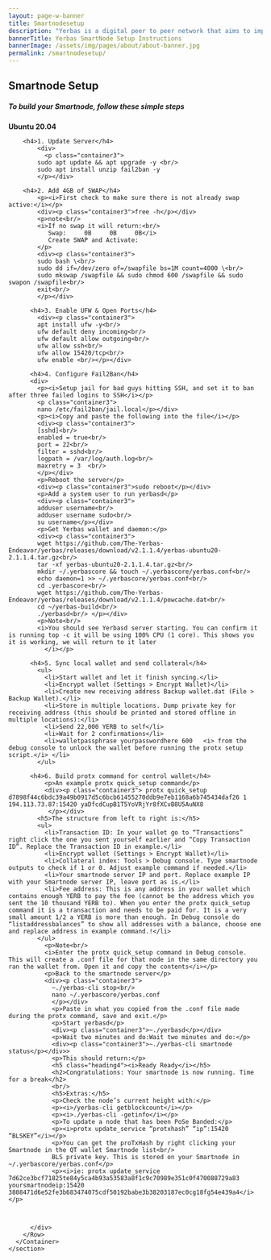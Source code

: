 ```yaml
---
layout: page-w-banner
title: Smartnodesetup
description: "Yerbas is a digital peer to peer network that aims to implement a use case specific blockchain, designed to efficiently handle one specific function: the transfer of assets from one party to another."
bannerTitle: Yerbas SmartNode Setup Instructions
bannerImage: /assets/img/pages/about/about-banner.jpg
permalink: /smartnodesetup/
---
```


 <section className="section-a" id="smartnodesetup">
      <h1 className="text-primary mt-5 text-center">Smartnode Setup</h1>
      <CustomDivider />
      <Container>
        <Row className="smartnodesetup">
          <div class="container2">
          <h5>To build your Smartnode, follow these simple steps</h5>
            <p>
            <b class="heading4">Ubuntu 20.04</b>
           </p>
          
          
        <h4>1. Update Server</h4>
            <div>
              <p class="container3">
            sudo apt update && apt upgrade -y <br/>
            sudo apt install unzip fail2ban -y
            </p></div>
          
        <h4>2. Add 4GB of SWAP</h4>
            <p><i>First check to make sure there is not already swap active:</i></p>
            <div><p class="container3">free -h</p></div>
            <p>note<br/>
            <i>If no swap it will return:<br/>
               Swap:     0B     0B     0B</i>
               Create SWAP and Activate:
            </p>
            <div><p class="container3">
            sudo bash \<br/>
            sudo dd if=/dev/zero of=/swapfile bs=1M count=4000 \<br/>
            sudo mkswap /swapfile && sudo chmod 600 /swapfile && sudo swapon /swapfile<br/>
            exit<br/>
            </p></div>

          <h4>3. Enable UFW & Open Ports</h4>
            <div><p class="container3">
            apt install ufw -y<br/>
            ufw default deny incoming<br/>
            ufw default allow outgoing<br/>
            ufw allow ssh<br/>
            ufw allow 15420/tcp<br/>
            ufw enable <br/></p></div>
    
          <h4>4. Configure Fail2Ban</h4>
          <div>
            <p><i>Setup jail for bad guys hitting SSH, and set it to ban after three failed logins to SSH</i></p>
            <p class="container3">
            nano /etc/fail2ban/jail.local</p></div>
            <p><i>Copy and paste the following into the file</i></p>
            <div><p class="container3">
            [sshd]<br/>
            enabled = true<br/>
            port = 22<br/>
            filter = sshd<br/>
            logpath = /var/log/auth.log<br/>
            maxretry = 3  <br/>
            </p></div>
            <p>Reboot the server</p>
            <div><p class="container3">sudo reboot</p></div>
            <p>Add a system user to run yerbasd</p>
            <div><p class="container3">
            adduser username<br/>
            adduser username sudo<br/>
            su username</p></div>
            <p>Get Yerbas wallet and daemon:</p>
            <div><p class="container3">
            wget https://github.com/The-Yerbas-Endeavor/yerbas/releases/download/v2.1.1.4/yerbas-ubuntu20-2.1.1.4.tar.gz<br/>
            tar -xf yerbas-ubuntu20-2.1.1.4.tar.gz<br/>
            mkdir ~/.yerbascore && touch ~/.yerbascore/yerbas.conf<br/>
            echo daemon=1 >> ~/.yerbascore/yerbas.conf<br/>
            cd .yerbascore<br/>
            wget https://github.com/The-Yerbas-Endeavor/yerbas/releases/download/v2.1.1.4/powcache.dat<br/>
            cd ~/yerbas-build<br/>
            ./yerbasd<br/> </p></div>
            <p>Note<br/>
            <i>You should see Yerbasd server starting. You can confirm it is running top -c it will be using 100% CPU (1 core). This shows you it is working, we will return to it later
              </i></p>

          <h4>5. Sync local wallet and send collateral</h4>
            <ul>
              <li>Start wallet and let it finish syncing.</li>
              <li>Encrypt wallet (Settings > Encrypt Wallet)</li>
              <li>Create new receiving address Backup wallet.dat (File > Backup Wallet).</li>
              <li>Store in multiple locations. Dump private key for receiving address (this should be printed and stored offline in multiple locations):</li>
              <li>Send 22,000 YERB to self</li>
              <li>Wait for 2 confirmations</li>
              <li>walletpassphrase yourpasswordhere 600   <i> from the debug console to unlock the wallet before running the protx setup script.</i> </li>
            </ul>

          <h4>6. Build protx command for control wallet</h4>
              <p>An example protx quick_setup command</p>
              <div><p class="container3"> protx quick_setup d7898f44c6bdc39a49b0917d5c6bcb61455270ddb9e7eb1168a6b745434daf26 1 194.113.73.87:15420 yaDfcdCupB1T5YoVRjYr8fXCvB8U5AuNX8
               </p></div>  
            <h5>The structure from left to right is:</h5>
            <ul>
              <li>Transaction ID: In your wallet go to “Transactions” right click the one you sent yourself earlier and “Copy Transaction ID”. Replace the Transaction ID in example.</li>
              <li>Encrypt wallet (Settings > Encrypt Wallet)</li>
              <li>Collateral index: Tools > Debug console. Type smartnode outputs to check if 1 or 0. Adjust example command if needed.</li>
              <li>Your smartnode server IP and port. Replace example IP with your Smartnode server IP, leave port as is.</li>
              <li>Fee address: This is any address in your wallet which contains enough YERB to pay the fee (cannot be the address which you sent the 10 thousand YERB to). When you enter the protx quick_setup command it is a transaction and needs to be paid for. It is a very small amount 1/2 a YERB is more than enough. In Debug console do “listaddressbalances” to show all addresses with a balance, choose one and replace address in example command.!</li>
            </ul>
              <p>Note<br/>
              <i>Enter the protx quick_setup command in Debug console. This will create a .conf file for that node in the same directory you ran the wallet from. Open it and copy the contents</i></p>
              <p>Back to the smartnode server</p>
              <div><p class="container3">
                ~./yerbas-cli stop<br/>
                nano ~/.yerbascore/yerbas.conf
                </p></div>
                <p>Paste in what you copied from the .conf file made during the protx command, save and exit.</p>
                <p>Start yerbasd</p> 
                <div><p class="container3">~./yerbasd</p></div>
                <p>Wait two minutes and do:Wait two minutes and do:</p>
                <div><p class="container3">~./yerbas-cli smartnode status</p></div>>
                <p>This should return:</p>
                <h5 class="heading4"><i>Ready Ready</i></h5>
                <h2>Congratulations: Your smartnode is now running. Time for a break</h2>
                <br/>
                <h5>Extras:</h5>
                <p>Check the node’s current height with:</p>
                <p><i>/yerbas-cli getblockcount</i></p>
                <p><i>./yerbas-cli -getinfo</i></p>
                <p>To update a node that has been PoSe Banded:</p>
                <p><i>protx update_service “protxhash” “ip”:15420 “BLSKEY”</i></p>
                <p>You can get the proTxHash by right clicking your Smartnode in the QT wallet Smartnode list<br/>
                BLS private key. This is stored on your Smartnode in ~/.yerbascore/yerbas.conf</p>
                <p><i>ie: protx update_service 7d62ce3bcf71825te84y5ca4b93a53583a8f1c9c70989e351c0f470088729a83 yoursmartnodeip:15420 3808471d6e52fe3b683474075cdf50192babe3b38203187ec0cg18fg54e439a4</i></p>



          </div>
        </Row>
      </Container>
    </section>